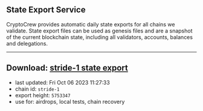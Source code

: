 ## State Export Service
CryptoCrew provides automatic daily state exports for all chains we validate. State export files can be used as genesis files and are a snapshot of the current blockchain state, including all validators, accounts, balances and delegations.

---
**Download: [stride-1 state export](https://dl.ccvalidators.com/SERVICE/stride/stride-1_export_5753347.json)**
---

- last updated: Fri Oct 06 2023 11:27:33
- chain id: `stride-1`
- export height: `5753347`
- use for: airdrops, local tests, chain recovery
